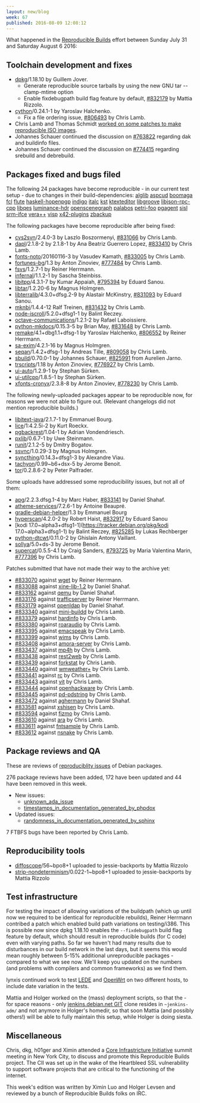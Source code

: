 ```yaml
---
layout: new/blog
week: 67
published: 2016-08-09 12:08:12
---
```


What happened in the [Reproducible
Builds](https://wiki.debian.org/ReproducibleBuilds) effort between Sunday July
31 and Saturday August 6 2016:

Toolchain development and fixes
-------------------------------

* [dpkg](https://tracker.debian.org/pkg/dpkg)/1.18.10 by Guillem Jover.
  * Generate reproducible source tarballs by using the new GNU tar
    --clamp-mtime option
  * Enable fixdebugpath build flag feature by default, [#832179](https://bugs.debian.org/832179) by
    Mattia Rizzolo.
* [cython](https://tracker.debian.org/pkg/cython)/0.24.1-1 by Yaroslav Halchenko.
  * Fix a file ordering issue, [#806493](https://bugs.debian.org/806493) by Chris Lamb.
* Chris Lamb and Thomas Schmidt [worked on some patches to make reproducible
  ISO images](https://lists.alioth.debian.org/pipermail/reproducible-builds/Week-of-Mon-20160801/006484.html).
* Johannes Schauer continued the discussion on [#763822](https://bugs.debian.org/763822) regarding dak
  and buildinfo files.
* Johannes Schauer continued the discussion on [#774415](https://bugs.debian.org/774415) regarding
  srebuild and debrebuild.

Packages fixed and bugs filed
-----------------------------

The following 24 packages have become reproducible - in our current test
setup - due to changes in their build-dependencies:
[alglib](https://tracker.debian.org/pkg/alglib)
[aspcud](https://tracker.debian.org/pkg/aspcud)
[boomaga](https://tracker.debian.org/pkg/boomaga)
[fcl](https://tracker.debian.org/pkg/fcl)
[flute](https://tracker.debian.org/pkg/flute)
[haskell-hopenpgp](https://tracker.debian.org/pkg/haskell-hopenpgp)
[indigo](https://tracker.debian.org/pkg/indigo)
[italc](https://tracker.debian.org/pkg/italc)
[kst](https://tracker.debian.org/pkg/kst)
[ktexteditor](https://tracker.debian.org/pkg/ktexteditor)
[libgroove](https://tracker.debian.org/pkg/libgroove)
[libjson-rpc-cpp](https://tracker.debian.org/pkg/libjson-rpc-cpp)
[libqes](https://tracker.debian.org/pkg/libqes)
[luminance-hdr](https://tracker.debian.org/pkg/luminance-hdr)
[openscenegraph](https://tracker.debian.org/pkg/openscenegraph)
[palabos](https://tracker.debian.org/pkg/palabos)
[petri-foo](https://tracker.debian.org/pkg/petri-foo)
[pgagent](https://tracker.debian.org/pkg/pgagent)
[sisl](https://tracker.debian.org/pkg/sisl)
[srm-ifce](https://tracker.debian.org/pkg/srm-ifce)
[vera++](https://tracker.debian.org/pkg/vera++)
[visp](https://tracker.debian.org/pkg/visp)
[x42-plugins](https://tracker.debian.org/pkg/x42-plugins)
[zbackup](https://tracker.debian.org/pkg/zbackup)

The following packages have become reproducible after being fixed:

* [cvs2svn](https://tracker.debian.org/pkg/cvs2svn)/2.4.0-3 by Laszlo Boszormenyi, [#831066](https://bugs.debian.org/831066) by Chris Lamb.
* [dapl](https://tracker.debian.org/pkg/dapl)/2.1.8-2 by 2.1.8-1 by Ana Beatriz Guerrero Lopez, [#833410](https://bugs.debian.org/833410) by Chris Lamb.
* [fonts-noto](https://tracker.debian.org/pkg/fonts-noto)/20160116-3 by Vasudev Kamath, [#833005](https://bugs.debian.org/833005) by Chris Lamb.
* [fortunes-bg](https://tracker.debian.org/pkg/fortunes-bg)/1.3 by Anton Zinoviev, [#777484](https://bugs.debian.org/777484) by Chris Lamb.
* [fsvs](https://tracker.debian.org/pkg/fsvs)/1.2.7-1 by Reiner Herrmann.
* [infernal](https://tracker.debian.org/pkg/infernal)/1.1.2-1 by Sascha Steinbiss.
* [libitpp](https://tracker.debian.org/pkg/libitpp)/4.3.1-7 by Kumar Appaiah, [#795394](https://bugs.debian.org/795394) by Eduard Sanou.
* [libtar](https://tracker.debian.org/pkg/libtar)/1.2.20-6 by Magnus Holmgren.
* [libterralib](https://tracker.debian.org/pkg/libterralib)/4.3.0+dfsg.2-9 by Alastair McKinstry, [#831093](https://bugs.debian.org/831093) by Eduard Sanou.
* [mknbi](https://tracker.debian.org/pkg/mknbi)/1.4.4-12 Ralf Treinen, [#831432](https://bugs.debian.org/831432) by Chris Lamb.
* [node-iscroll](https://tracker.debian.org/pkg/node-iscroll)/5.2.0+dfsg1-1 by Balint Reczey.
* [octave-communications](https://tracker.debian.org/pkg/octave-communications)/1.2.1-2 by Rafael Laboissiere.
* [python-mkdocs](https://tracker.debian.org/pkg/python-mkdocs)/0.15.3-5 by Brian May, [#831648](https://bugs.debian.org/831648) by Chris Lamb.
* [remake](https://tracker.debian.org/pkg/remake)/4.1+dbg1.1+dfsg-1 by Yaroslav Halchenko, [#806552](https://bugs.debian.org/806552) by Reiner Herrmann.
* [sa-exim](https://tracker.debian.org/pkg/sa-exim)/4.2.1-16 by Magnus Holmgren.
* [seqan](https://tracker.debian.org/pkg/seqan)/1.4.2+dfsg-1 by Andreas Tille, [#809058](https://bugs.debian.org/809058) by Chris Lamb.
* [sbuild](https://tracker.debian.org/pkg/sbuild)/0.70.0-1 by Johannes Schauer, [#825991](https://bugs.debian.org/825991) from Aurelien Jarno.
* [trscripts](https://tracker.debian.org/pkg/trscripts)/1.18 by Anton Zinoviev, [#776927](https://bugs.debian.org/776927) by Chris Lamb.
* [ui-auto](https://tracker.debian.org/pkg/ui-auto)/1.2.9-1 by Stephan Sürken.
* [ui-utilcpp](https://tracker.debian.org/pkg/ui-utilcpp)/1.8.5-1 by Stephan Sürken.
* [xfonts-cronyx](https://tracker.debian.org/pkg/xfonts-cronyx)/2.3.8-8 by Anton Zinoviev, [#778230](https://bugs.debian.org/778230) by Chris Lamb.

The following newly-uploaded packages appear to be reproducible now, for
reasons we were not able to figure out. (Relevant changelogs did not mention
reproducible builds.)

* [libitext-java](https://tracker.debian.org/pkg/libitext-java)/2.1.7-1 by Emmanuel Bourg.
* [lice](https://tracker.debian.org/pkg/lice)/1:4.2.5i-2 by Kurt Roeckx.
* [pgbackrest](https://tracker.debian.org/pkg/pgbackrest)/1.04-1 by Adrian Vondendriesch.
* [pxlib](https://tracker.debian.org/pkg/pxlib)/0.6.7-1 by Uwe Steinmann.
* [runit](https://tracker.debian.org/pkg/runit)/2.1.2-5 by Dmitry Bogatov.
* [ssvnc](https://tracker.debian.org/pkg/ssvnc)/1.0.29-3 by Magnus Holmgren.
* [syncthing](https://tracker.debian.org/pkg/syncthing)/0.14.3+dfsg1-3 by Alexandre Viau.
* [tachyon](https://tracker.debian.org/pkg/tachyon)/0.99~b6+dsx-5 by Jerome Benoit.
* [tor](https://tracker.debian.org/pkg/tor)/0.2.8.6-2 by Peter Palfrader.

Some uploads have addressed some reproducibility issues, but not all of them:

* [apg](https://tracker.debian.org/pkg/apg)/2.2.3.dfsg.1-4 by Marc Haber, [#833141](https://bugs.debian.org/833141) by Daniel Shahaf.
* [atheme-services](https://tracker.debian.org/pkg/atheme-services)/7.2.6-1 by Antoine Beaupré.
* [gradle-debian-helper](https://tracker.debian.org/pkg/gradle-debian-helper)/1.3 by Emmanuel Bourg
* [hyperscan](https://tracker.debian.org/pkg/hyperscan)/4.2.0-2 by Robert Haist, [#832917](https://bugs.debian.org/832917) by Eduard Sanou
* [kodi 17.0~alpha3+dfsg1-1](https://tracker.debian.org/pkg/kodi 17.0~alpha3+dfsg1-1) by Balint Reczey, [#825285](https://bugs.debian.org/825285) by Lukas Rechberger
* [python-dtcwt](https://tracker.debian.org/pkg/python-dtcwt)/0.11.0-2 by Ghislain Antony Vaillant.
* [sollya](https://tracker.debian.org/pkg/sollya)/5.0+ds-3 by Jerome Benoit.
* [supercat](https://tracker.debian.org/pkg/supercat)/0.5.5-4.1 by Craig Sanders, [#793725](https://bugs.debian.org/793725) by Maria Valentina Marin, [#777396](https://bugs.debian.org/777396) by Chris Lamb.

Patches submitted that have not made their way to the archive yet:

 * [#833070](https://bugs.debian.org/833070) against [wget](https://tracker.debian.org/pkg/wget) by Reiner Herrmann.
 * [#833088](https://bugs.debian.org/833088) against [xine-lib-1.2](https://tracker.debian.org/pkg/xine-lib-1.2) by Daniel Shahaf.
 * [#833162](https://bugs.debian.org/833162) against [qemu](https://tracker.debian.org/pkg/qemu) by Daniel Shahaf.
 * [#833176](https://bugs.debian.org/833176) against [trafficserver](https://tracker.debian.org/pkg/trafficserver) by Reiner Herrmann.
 * [#833179](https://bugs.debian.org/833179) against [openldap](https://tracker.debian.org/pkg/openldap) by Daniel Shahaf.
 * [#833340](https://bugs.debian.org/833340) against [mini-buildd](https://tracker.debian.org/pkg/mini-buildd) by Chris Lamb.
 * [#833379](https://bugs.debian.org/833379) against [hardinfo](https://tracker.debian.org/pkg/hardinfo) by Chris Lamb.
 * [#833380](https://bugs.debian.org/833380) against [roaraudio](https://tracker.debian.org/pkg/roaraudio) by Chris Lamb.
 * [#833395](https://bugs.debian.org/833395) against [emacspeak](https://tracker.debian.org/pkg/emacspeak) by Chris Lamb.
 * [#833399](https://bugs.debian.org/833399) against [wims](https://tracker.debian.org/pkg/wims) by Chris Lamb.
 * [#833408](https://bugs.debian.org/833408) against [amora-server](https://tracker.debian.org/pkg/amora-server) by Chris Lamb.
 * [#833437](https://bugs.debian.org/833437) against [mp4h](https://tracker.debian.org/pkg/mp4h) by Chris Lamb.
 * [#833438](https://bugs.debian.org/833438) against [rest2web](https://tracker.debian.org/pkg/rest2web) by Chris Lamb.
 * [#833439](https://bugs.debian.org/833439) against [forkstat](https://tracker.debian.org/pkg/forkstat) by Chris Lamb.
 * [#833440](https://bugs.debian.org/833440) against [wmweather+](https://tracker.debian.org/pkg/wmweather+) by Chris Lamb.
 * [#833441](https://bugs.debian.org/833441) against [rc](https://tracker.debian.org/pkg/rc) by Chris Lamb.
 * [#833443](https://bugs.debian.org/833443) against [vit](https://tracker.debian.org/pkg/vit) by Chris Lamb.
 * [#833444](https://bugs.debian.org/833444) against [openhackware](https://tracker.debian.org/pkg/openhackware) by Chris Lamb.
 * [#833445](https://bugs.debian.org/833445) against [pd-pdstring](https://tracker.debian.org/pkg/pd-pdstring) by Chris Lamb.
 * [#833472](https://bugs.debian.org/833472) against [aghermann](https://tracker.debian.org/pkg/aghermann) by Daniel Shahaf.
 * [#833581](https://bugs.debian.org/833581) against [xshisen](https://tracker.debian.org/pkg/xshisen) by Chris Lamb.
 * [#833594](https://bugs.debian.org/833594) against [fizmo](https://tracker.debian.org/pkg/fizmo) by Chris Lamb.
 * [#833610](https://bugs.debian.org/833610) against [ara](https://tracker.debian.org/pkg/ara) by Chris Lamb.
 * [#833611](https://bugs.debian.org/833611) against [fntsample](https://tracker.debian.org/pkg/fntsample) by Chris Lamb.
 * [#833612](https://bugs.debian.org/833612) against [nsnake](https://tracker.debian.org/pkg/nsnake) by Chris Lamb.

Package reviews and QA
----------------------

These are reviews of [reproduciblity
issues](https://tests.reproducible-builds.org/debian/index_issues.html) of
Debian packages.

276 package reviews have been added, 172 have been updated and 44 have been
removed in this week.

 * New issues:
   * [unknown_ada_issue](https://tests.reproducible-builds.org/issues/unstable/unknown_ada_issue_issue.html)
   * [timestamps_in_documentation_generated_by_phpdox](https://tests.reproducible-builds.org/issues/unstable/timestamps_in_documentation_generated_by_phpdox_issue.html)
 * Updated issues:
   * [randomness_in_documentation_generated_by_sphinx](https://tests.reproducible-builds.org/issues/unstable/randomness_in_documentation_generated_by_sphinx_issue.html)

7 FTBFS bugs have been reported by Chris Lamb.

Reproducibility tools
---------------------

* [diffoscope](https://tracker.debian.org/pkg/diffoscope)/56~bpo8+1 uploaded to jessie-backports by Mattia Rizzolo
* [strip-nondeterminism](https://tracker.debian.org/pkg/strip-nondeterminism)/0.022-1~bpo8+1 uploaded to jessie-backports by Mattia Rizzolo

Test infrastructure
-------------------

For testing the impact of allowing variations of the buildpath (which up until
now we required to be identical for reproducible rebuilds), Reiner Herrmann
contribed a patch which enabled build path variations on testing/i386. This is
possible now since dpkg 1.18.10 enables the `--fixdebugpath` build flag feature
by default, which should result in reproducible builds (for C code) even with
varying paths. So far we haven't had many results due to disturbances in our
build network in the last days, but it seems this would mean roughly between
5-15% additional unreproducible packages - compared to what we see now. We'll
keep you updated on the numbers (and problems with compilers and common
frameworks) as we find them.

lynxis continued work to test [LEDE](https://tests.reproducible-builds.org/lede/)
and [OpenWrt](https://tests.reproducible-builds.org/openwrt/) on two different
hosts, to include date variation in the tests.

Mattia and Holger worked on the (mass) deployment scripts, so that the - for space
reasons - only [jenkins.debian.net GIT](https://anonscm.debian.org/cgit/qa/jenkins.debian.net.git/tree/)
clone resides in `~jenkins-adm/` and not anymore in Holger's homedir, so
that soon Mattia (and possibly others!) will be able to fully maintain this setup,
while Holger is doing siesta.

Miscellaneous
-------------

Chris, dkg, h01ger and Ximin attended a [Core Infrastricture
Initiative](https://www.coreinfrastructure.org/) summit meeting in New York
City, to discuss and promote this Reproducible Builds project. The CII was set
up in the wake of the Heartbleed SSL vulnerability to support software projects
that are critical to the functioning of the internet.

This week's edition was written by Ximin Luo and Holger Levsen and reviewed by a bunch of
Reproducible Builds folks on IRC.
